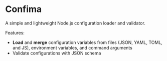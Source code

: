 # Confima

A simple and lightweight Node.js configuration loader and validator.

Features:
- **Load** and **merge** configuration variables from files (JSON, YAML, TOML, and JS), environment variables, and command arguments
- Validate configurations with JSON schema

